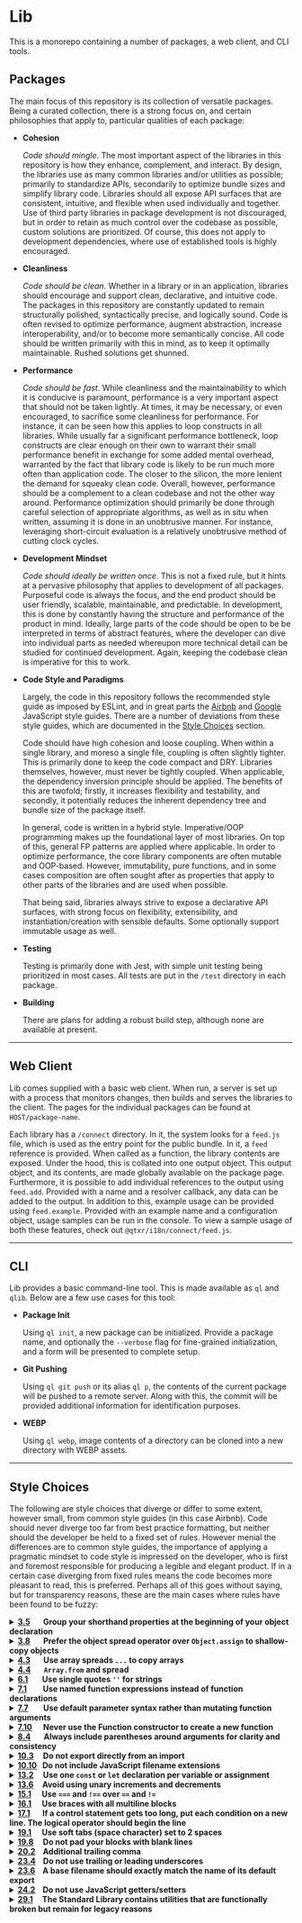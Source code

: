# Lib
This is a monorepo containing a number of packages, a web client, and CLI tools. 

## Packages
The main focus of this repository is its collection of versatile packages. Being a curated collection, there is a strong focus on, and certain philosophies that apply to, particular qualities of each package:

* **Cohesion**
  
  *Code should mingle*. The most important aspect of the libraries in this repository is how they enhance, complement, and interact. By design, the libraries use as many common libraries and/or utilities as possible; primarily to standardize APIs, secondarily to optimize bundle sizes and simplify library code. Libraries should all expose API surfaces that are consistent, intuitive, and flexible when used individually and together. Use of third party libraries in package development is not discouraged, but in order to retain as much control over the codebase as possible, custom solutions are prioritized. Of course, this does not apply to development dependencies, where use of established tools is highly encouraged.

* **Cleanliness**
  
  *Code should be clean*. Whether in a library or in an application, libraries should encourage and support clean, declarative, and intuitive code. The packages in this repository are constantly updated to remain structurally polished, syntactically precise, and logically sound. Code is often revised to optimize performance, augment abstraction, increase interoperability, and/or to become more semantically concise. All code should be written primarily with this in mind, as to keep it optimally maintainable. Rushed solutions get shunned.

* **Performance**
  
  *Code should be fast*. While cleanliness and the maintainability to which it is conducive is paramount, performance is a very important aspect that should not be taken lightly. At times, it may be necessary, or even encouraged, to sacrifice some cleanliness for performance. For instance, it can be seen how this applies to loop constructs in all libraries. While usually far a significant performance bottleneck, loop constructs are clear enough on their own to warrant their small performance benefit in exchange for some added mental overhead, warranted by the fact that library code is likely to be run much more often than application code. The closer to the silicon, the more lenient the demand for squeaky clean code. Overall, however, performance should be a complement to a clean codebase and not the other way around. Performance optimization should primarily be done through careful selection of appropriate algorithms, as well as in situ when written, assuming it is done in an unobtrusive manner. For instance, leveraging short-circuit evaluation is a relatively unobtrusive method of cutting clock cycles.

* **Development Mindset**
  
  *Code should ideally be written once*. This is not a fixed rule, but it hints at a pervasive philosophy that applies to development of all packages. Purposeful code is always the focus, and the end product should be user friendly, scalable, maintainable, and predictable. In development, this is done by constantly having the structure and performance of the product in mind. Ideally, large parts of the code should be open to be be interpreted in terms of abstract features, where the developer can dive into individual parts as needed whereupon more technical detail can be studied for continued development. Again, keeping the codebase clean is imperative for this to work.

* **Code Style and Paradigms**
  
  Largely, the code in this repository follows the recommended style guide as imposed by ESLint, and in great parts the [Airbnb](https://github.com/airbnb/javascript) and [Google](https://google.github.io/styleguide/jsguide.html) JavaScript style guides. There are a number of deviations from these style guides, which are documented in the [Style Choices](#user-content-style-choices) section.

  Code should have high cohesion and loose coupling. When within a single library, and moreso a single file, coupling is often slightly tighter. This is primarily done to keep the code compact and DRY. Libraries themselves, however, must never be tightly coupled. When applicable, the dependency inversion principle should be applied. The benefits of this are twofold; firstly, it increases flexibility and testability, and secondly, it potentially reduces the inherent dependency tree and bundle size of the package itself.

  In general, code is written in a hybrid style. Imperative/OOP programming makes up the foundational layer of most libraries. On top of this, general FP patterns are applied where applicable. In order to optimize performance, the core library components are often mutable and OOP-based. However, immutability, pure functions, and in some cases composition are often sought after as properties that apply to other parts of the libraries and are used when possible.

  That being said, libraries always strive to expose a declarative API surfaces, with strong focus on flexibility, extensibility, and instantiation/creation with sensible defaults. Some optionally support immutable usage as well.

* **Testing**
  
  Testing is primarily done with Jest, with simple unit testing being prioritized in most cases. All tests are put in the `/test` directory in each package.

* **Building**
  
  There are plans for adding a robust build step, although none are available at present.

---

## Web Client
Lib comes supplied with a basic web client. When run, a server is set up with a process that monitors changes, then builds and serves the libraries to the client. The pages for the individual packages can be found at `HOST/package-name`.

Each library has a `/connect` directory. In it, the system looks for a `feed.js` file, which is used as the entry point for the public bundle. In it, a `feed` reference is provided. When called as a function, the library contents are exposed. Under the hood, this is collated into one output object. This output object, and its contents, are made globally available on the package page. Furthermore, it is possible to add individual references to the output using `feed.add`. Provided with a name and a resolver callback, any data can be added to the output. In addition to this, example usage can be provided using `feed.example`. Provided with an example name and a configuration object, usage samples can be run in the console. To view a sample usage of both these features, check out `@qtxr/i18n/connect/feed.js`.

---

## CLI
Lib provides a basic command-line tool. This is made available as `ql` and `qlib`. Below are a few use cases for this tool:

* **Package Init**
  
  Using `ql init`, a new package can be initialized. Provide a package name, and optionally the `--verbose` flag for fine-grained initialization, and a form will be presented to complete setup.

* **Git Pushing**
  
  Using `ql git push` or its alias `ql p`, the contents of the current package will be pushed to a remote server. Along with this, the commit will be provided additional information for identification purposes.

* **WEBP**
  
  Using `ql webp`, image contents of a directory can be cloned into a new directory with WEBP assets.

---

## Style Choices
The following are style choices that diverge or differ to some extent, however small, from common style guides (in this case Airbnb). Code should never diverge too far from best practice formatting, but neither should the developer be held to a fixed set of rules. However menial the differences are to common style guides, the importance of applying a pragmatic mindset to code style is impressed on the developer, who is first and foremost responsible for producing a legible and elegant product. If in a certain case diverging from fixed rules means the code becomes more pleasant to read, this is preferred. Perhaps all of this goes without saying, but for transparency reasons, these are the main cases where rules have been found to be fuzzy:

<details>
  <summary>
    <b>
      <a href="https://github.com/airbnb/javascript#objects--grouped-shorthand">3.5</a>
      &nbsp;&nbsp;&nbsp;&nbsp;&nbsp;
      Group your shorthand properties at the beginning of your object declaration
    </b>
  </summary>

  As a general rule, the most pertinent data to the object receives priority over other data, and is put at the top. Similarly, grouping of properties with similar characteristics is also preferred over shorthand definitions.
</details>

<details>
  <summary>
    <b>
      <a href="https://github.com/airbnb/javascript#objects--rest-spread">3.8</a>
      &nbsp;&nbsp;&nbsp;&nbsp;&nbsp;
      Prefer the object spread operator over <code>Object.assign</code> to shallow-copy objects
    </b>
  </summary>

  Object.assign or `@qtxr/utils/inject` are favored over spread, as it is slighty more explicit in most cases. However, mutating the original data is almost always heavily discouraged and is never done except for explicit extensions.
</details>

<details>
  <summary>
    <b>
      <a href="https://github.com/airbnb/javascript#es6-array-spreads">4.3</a>
      &nbsp;&nbsp;&nbsp;&nbsp;&nbsp;
      Use array spreads <code>...</code> to copy arrays
    </b>
  </summary>

  `Array.prototype.slice` or `Array.prototype.concat` are preferred over spread in most cases for cloning arrays. However, when creating new, non-trivial compound arrays, spread may still be freely used.
</details>

<details>
  <summary>
    <b>
      <a href="https://github.com/airbnb/javascript#arrays--from-iterable) / [4.5](https://github.com/airbnb/javascript#arrays--from-array-like) / [4.6](https://github.com/airbnb/javascript#arrays--mapping">4.4</a>
      &nbsp;&nbsp;&nbsp;&nbsp;&nbsp;
      <code>Array.from</code> and spread
    </b>
  </summary>

  These operations are rarely done, as certain data is usually purposefully stored in a non-array format. Transforms such as these are actively discouraged for iteration. Use an explicit loop, a built-in prototype method, or `@qtxr/utils/forEach` as not to create unnecessary intermediate arrays.
</details>

<details>
  <summary>
    <b>
      <a href="https://github.com/airbnb/javascript#strings--quotes">6.1</a>
      &nbsp;&nbsp;&nbsp;&nbsp;&nbsp;&thinsp;
      Use single quotes <code>''</code> for strings
    </b>
  </summary>

  Double quotes are preferred. While this is a purely stylistic choice, a double quote is marginally harder to confuse for a backtick character. Single quotes are used, however, in console logs, as they look slightly cleaner at a casual glance.
</details>

<details>
  <summary>
    <b>
      <a href="https://github.com/airbnb/javascript#functions--declarations">7.1</a>
      &nbsp;&nbsp;&nbsp;&nbsp;&nbsp;&nbsp;&thinsp;
      Use named function expressions instead of function declarations
    </b>
  </summary>

  Top-level functions are almost exclusively written in function declaration form. Residing in one file, functions should have high cohesion but as a side effect often have slightly higher coupling between themselves. As such, oftentimes the functions reference and leverage each other to produce an effect. Therefore, such functions are seen as intrinsically interconnected and their internal use should not be thought of strictly sequential. In general, the main functions, or entry points, are placed at the top, with the supporting functions at the bottom, interwoven if there are multiple entry point functions.

  However, callback functions and closures should always be expressions, and preferably constructed using fat arrow notation.
</details>

<details>
  <summary>
    <b>
      <a href="https://github.com/airbnb/javascript#es6-default-parameters">7.7</a>
      &nbsp;&nbsp;&nbsp;&nbsp;&nbsp;&nbsp;
      Use default parameter syntax rather than mutating function arguments
    </b>
  </summary>

  When feasible and sensible from a method signature point of view, always define defaults inline in the parameters. The main reason for breaking this rule is that it oftentimes becomes tricky to find a suitable alias for an argument. Therefore, in certain cases it is deemed okay to reassign an argument:

  1. If it does not conform to the desired type, when throwing an error is not desired.
  2. To apply processing to it. When this is done, keeping track of types is a priority.
  
  Argument modifications must happen at the start of a function or method, and must not include complex conditional modifications. In effect, the result of argument reassignments must leave the data in a state as if the function had been invoked with it in the first place. Once in the main function body, arguments must be regarded as constant and immutable, as this part of the function should remain ignorant of changes applied to its data. The exception is when a method is created with the explicit purpose of modifying a passed object (see: [7.12](https://github.com/airbnb/javascript#functions--mutate-params)).
  
  At no point do processing in default parameters (see also: [7.8](https://github.com/airbnb/javascript#functions--default-side-effects)).
</details>

<details>
  <summary>
    <b>
      <a href="https://github.com/airbnb/javascript#functions--constructor">7.10</a>
      &nbsp;&nbsp;&nbsp;&nbsp;
      Never use the Function constructor to create a new function
    </b>
  </summary>

  Creating functions is allowed, but great care must be taken to ensure injection cannot occur. Function construction is used by some libraries (chiefly in `@qtxr/utils/mkCharacterSet`, `@qtxr/utils/matchType` and `@qtxr/utils/matrix/#codegenMul`) to optimize performance in well defined, dynamic situations. All of them impose strict restrictions on what can be input and will fail if data is not provided in the correct form. The burden of assuring data is safe to use lies on the implementer.
</details>

<details>
  <summary>
    <b>
      <a href="https://github.com/airbnb/javascript#arrows--one-arg-parens">8.4</a>
      &nbsp;&nbsp;&nbsp;&nbsp;&nbsp;
      Always include parentheses around arguments for clarity and consistency
    </b>
  </summary>

  For purely aesthetic reasons, single parameter functions are not wrapped in parentheses. Similarly, 0-parameter functions use `_` in lieu of `()` for terseness. The underscore also often signifies that the caller does not intend to provide any arguments to the callee.
</details>

<details>
  <summary>
    <b>
      <a href="https://github.com/airbnb/javascript#modules--no-export-from-import">10.3</a>
      &nbsp;&nbsp;&nbsp;
      Do not export directly from an import
    </b>
  </summary>

  These exports are found almost exclusively in aggregation modules. As such, their intent is clear enough to warrant the shorthand form.
</details>

<details>
  <summary>
    <b>
      <a href="https://github.com/airbnb/javascript#modules--import-extensions">10.10</a>
      &nbsp;
      Do not include JavaScript filename extensions
    </b>
  </summary>

  This rule strictly applies to `.js`, `.mjs`, and `.cjs` modules only. All other files should be given an extension for the sake of clarity (see: `.vue`).
</details>

<details>
  <summary>
    <b>
      <a href="https://github.com/airbnb/javascript#variables--one-const">13.2</a>
      &nbsp;&nbsp;&nbsp;
      Use one <code>const</code> or <code>let</code> declaration per variable or assignment
    </b>
  </summary>

  Combined with a linter, combining multiple declarations into one statement arguably looks cleaner and more organized, and modern debuggers can step through each sub-statement individually. Only exception is when using `await` syntax within an assignment.
</details>

<details>
  <summary>
    <b>
      <a href="https://github.com/airbnb/javascript#variables--unary-increment-decrement">13.6</a>
      &nbsp;&nbsp;&thinsp;
      Avoid using unary increments and decrements
    </b>
  </summary>

  Using these specific operators conveys the intent to change a number by a constant amount and is considered a semantic benefit.
</details>

<details>
  <summary>
    <b>
      <a href="https://github.com/airbnb/javascript#comparison--eqeqeq">15.1</a>
      &nbsp;&nbsp;&nbsp;&thinsp;
      Use <code>===</code> and <code>!==</code> over <code>==</code> and <code>!=</code>
    </b>
  </summary>

  Code should always be robust enough not to accept values of the wrong type. A bug occuring in a loose comparison is likely indicative of a bigger problem wherein incompatible data is allowed to flow through the system unimpeded. When explicitly used, strict comparisons convey that there is a good chance that valid data may erroneously match an expression, and that care has been taken to prevent such an eventuality.
</details>

<details>
  <summary>
    <b>
      <a href="https://github.com/airbnb/javascript#blocks--braces">16.1</a>
      &nbsp;&nbsp;&nbsp;&thinsp;
      Use braces with all multiline blocks
    </b>
  </summary>

  Single line blocks are always written on two lines, with the body on the second, indented line. This is because adding braces adds unnecessary bloat, and writing a block in a single line makes it more difficult to spot that a special code space is reached. Bugs arising from incorrect use of this syntax are considered rare and unlikely to happen with thorough testing and attention to code structure. However, whenever more than one line is used in a block, brackets are used, even if not strictly necessary (e.g. `for { if / expr }` over `for / if / expr`).
</details>

<details>
  <summary>
    <b>
      <a href="https://github.com/airbnb/javascript#control-statements">17.1</a>
      &nbsp;&nbsp;&nbsp;&nbsp;&thinsp;
      If a control statement gets too long, put each condition on a new line. The logical operator should begin the line
    </b>
  </summary>

  Only difference here is that operators are put last on preceding lines, as the terms of the statement are likely the main focus of the operation. This rule stems primarily from its use in split-line ternary expressions.
</details>

<details>
  <summary>
    <b>
      <a href="https://github.com/airbnb/javascript#whitespace--spaces">19.1</a>
      &nbsp;&nbsp;&nbsp;&thinsp;
      Use soft tabs (space character) set to 2 spaces
    </b>
  </summary>

  Mostly irrelevant in the grand scheme of things, but tabs offer greater flexibility than spaces in most cases, and may provide benefits to accessibility. Spaces are not used for alignment for similar reasons. 4-space tabs are used throughout the repository.
</details>

<details>
  <summary>
    <b>
      <a href="https://github.com/airbnb/javascript#whitespace--padded-blocks">19.8</a>
      &nbsp;&nbsp;&nbsp;
      Do not pad your blocks with blank lines
    </b>
  </summary>

  Vertical spacing is used within block bodies to display grouping and separation of concerns. Still, padding outside the block bodies is discouraged, as per this rule.
</details>

<details>
  <summary>
    <b>
      <a href="https://github.com/airbnb/javascript#commas--dangling">20.2</a>
      &nbsp;&nbsp;
      Additional trailing comma
    </b>
  </summary>

  Unnecessary code is unnecessary. For the purposes of this repository, diffs are not a major concern, and leaving a dangling comma can look sloppy.
</details>

<details>
  <summary>
    <b>
      <a href="https://github.com/airbnb/javascript#naming--leading-underscore">23.4</a>
      &nbsp;&nbsp;
      Do not use trailing or leading underscores
    </b>
  </summary>

  Members intended to be left alone (in effect private), are denoted with a single leading underscore. In certain applications, such as `@qtxr/url`, `WeakMap`s are still used where available to provide de facto private members.
</details>

<details>
  <summary>
    <b>
      <a href="https://github.com/airbnb/javascript#naming--filename-matches-export">23.6</a>
      &nbsp;&nbsp;
      A base filename should exactly match the name of its default export
    </b>
  </summary>

  Files are always named in `kebab-case`. Names are converted from `PascalCase` (classes) or `camelCase` (functions, etc.) to `kebab-case` letter by letter.
</details>

<details>
  <summary>
    <b>
      <a href="https://github.com/airbnb/javascript#accessors--no-getters-setters24.2">24.2</a>
      &nbsp;&nbsp;
      Do not use JavaScript getters/setters
    </b>
  </summary>

  Getters/setters are used sparsely, and purposefully, for externally facing APIs. They should be used primarily for operations that run in constant time, and have minimal side effects, if any. Internally facing API code should avoid using them as much as possible both for performance reasons and potential issues with internal reflection in code paths, where getter/setter calls are being made left and right in a potentially uncontrollable and wholly unintuitive fashion.
</details>

<details>
  <summary>
    <b>
      <a href="https://github.com/airbnb/javascript#standard-library--isnan) / [29.2](https://github.com/airbnb/javascript#standard-library--isfinite">29.1</a>
      &nbsp;&nbsp;&nbsp;
      The Standard Library contains utilities that are functionally broken but remain for legacy reasons
    </b>
  </summary>

  To avoid issues with backwards compatibility, it is often easier to add a `typeof` check along with use of `isNaN` / `isFinite` instead of supplying a polyfill or creating a small utility function. While not scalable, these methods are rarely used, and so usually creating something more robust is not needed.
</details>
